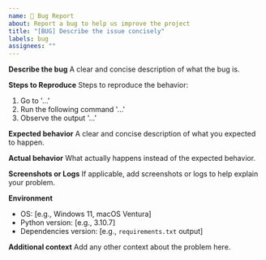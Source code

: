 ```yaml
---
name: 🐛 Bug Report
about: Report a bug to help us improve the project
title: "[BUG] Describe the issue concisely"
labels: bug
assignees: ""
---
```


**Describe the bug** A clear and concise description of what the bug is.

**Steps to Reproduce** Steps to reproduce the behavior:

1. Go to '...'
2. Run the following command '...'
3. Observe the output '...'

**Expected behavior** A clear and concise description of what you expected to
happen.

**Actual behavior** What actually happens instead of the expected behavior.

**Screenshots or Logs** If applicable, add screenshots or logs to help explain
your problem.

**Environment**

- OS: [e.g., Windows 11, macOS Ventura]
- Python version: [e.g., 3.10.7]
- Dependencies version: [e.g., `requirements.txt` output]

**Additional context** Add any other context about the problem here.
